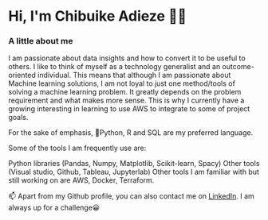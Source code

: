 # Hi, I'm Chibuike Adieze 👋👋



### A little about me
I am passionate about data insights and how to convert it to be useful to others. I like to think of myself as a technology generalist and an outcome-oriented individual. This means that although I am passionate about Machine learning solutions, I am not loyal to just one method/tools of solving a machine learning problem. It greatly depends on the problem requirement and what makes more sense. This is why I currently have a growing interesting in learning to use AWS to integrate to some of project goals.



For the sake of emphasis, 🐍Python, R and SQL are my preferred language.

Some of the tools I am frequently use are:

Python libraries (Pandas, Numpy, Matplotlib, Scikit-learn, Spacy)
Other tools (Visual studio, Github, Tableau, Jupyterlab)
Other tools I am familiar with but still working on are
AWS, Docker, Terraform.

📫  Apart from my Github profile, you can also contact me on [LinkedIn](www.linkedin.com/in/chibuike-adieze). I am always up for a challenge😀


<!---
chibuikeadieze/chibuikeadieze is a ✨ special ✨ repository because its `README.md` (this file) appears on your GitHub profile.
You can click the Preview link to take a look at your changes.
--->
